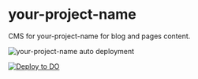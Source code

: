 # your-project-name

CMS for your-project-name for blog and pages content.

![your-project-name auto deployment](https://github.com/your-org-name/your-project-name/workflows/your-project-name%20auto%20deployment/badge.svg)

[![Deploy to DO](https://mp-assets1.sfo2.digitaloceanspaces.com/deploy-to-do/do-btn-blue-ghost.svg)](https://cloud.digitalocean.com/apps/new?repo=https://github.com/your-org-name/your-project-name/tree/release)

